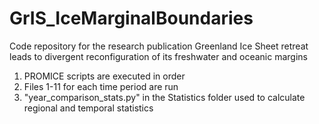 # GrIS_IceMarginalBoundaries
Code repository for the research publication Greenland Ice Sheet retreat leads to divergent reconfiguration of its freshwater and oceanic margins

1. PROMICE scripts are executed in order
2. Files 1-11 for each time period are run
3. "year_comparison_stats.py" in the Statistics folder used to calculate regional and temporal statistics
